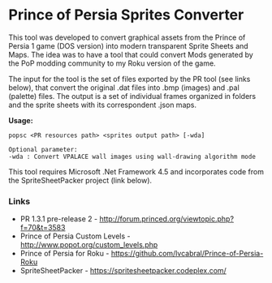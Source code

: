 # Prince of Persia Sprites Converter

This tool was developed to convert graphical assets from the Prince of Persia 1 game (DOS version) into modern transparent Sprite Sheets 
and Maps. The idea was to have a tool that could convert Mods generated by the PoP modding community to my Roku version of the game.

The input for the tool is the set of files exported by the PR tool (see links below), that convert the original .dat files into .bmp (images) and .pal (palette) files.
The output is a set of individual frames organized in folders and the sprite sheets with its correspondent .json maps.

**Usage:**
```
popsc <PR resources path> <sprites output path> [-wda]

Optional parameter:
-wda : Convert VPALACE wall images using wall-drawing algorithm mode
``` 

This tool requires Microsoft .Net Framework 4.5 and incorporates code from the SpriteSheetPacker project (link below).

### Links
* PR 1.3.1 pre-release 2 - http://forum.princed.org/viewtopic.php?f=70&t=3583
* Prince of Persia Custom Levels - http://www.popot.org/custom_levels.php
* Prince of Persia for Roku - https://github.com/lvcabral/Prince-of-Persia-Roku
* SpriteSheetPacker - https://spritesheetpacker.codeplex.com/
